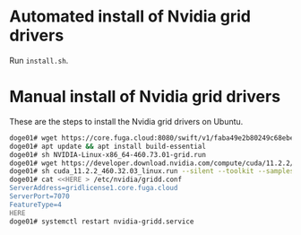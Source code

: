 # Automated install of Nvidia grid drivers

Run `install.sh`.

# Manual install of Nvidia grid drivers

These are the steps to install the Nvidia grid drivers on Ubuntu.

```sh
doge01# wget https://core.fuga.cloud:8080/swift/v1/faba49e2b80249c68ebe11119c56b69a/nvidia/NVIDIA-Linux-x86_64-460.73.01-grid.run
doge01# apt update && apt install build-essential
doge01# sh NVIDIA-Linux-x86_64-460.73.01-grid.run
doge01# wget https://developer.download.nvidia.com/compute/cuda/11.2.2/local_installers/cuda_11.2.2_460.32.03_linux.run
doge01# sh cuda_11.2.2_460.32.03_linux.run --silent --toolkit --samples
doge01# cat <<HERE > /etc/nvidia/gridd.conf
ServerAddress=gridlicense1.core.fuga.cloud
ServerPort=7070
FeatureType=4
HERE
doge01# systemctl restart nvidia-gridd.service
```
